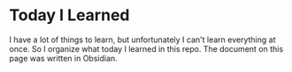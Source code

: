Today I Learned
===============

I have a lot of things to learn, but unfortunately I can't learn everything at once.
So I organize what today I learned in this repo. The document on this page was written in Obsidian.
